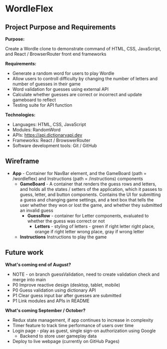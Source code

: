  
# WordleFlex

## Project Purpose and Requirements 

**Purpose:**

Create a Wordle clone to demonstrate command of HTML, CSS, JavaScript, and React / BrowserRouter front end frameworks

**Requirements:**
- Generate a random word for users to play Wordle
- Allow users to controll difficulty by changing the number of letters and number of guesses in their game
- Word validation for guesses using external API
- Calculate whether guesses are correct or incorrect and update gameboard to reflect
- Testing suite for API function

**Technologies:**
- Languages: HTML, CSS, JavaScript 
- Modules: RandomWord 
- APIs: https://api.dictionaryapi.dev
- Frameworks: React / BrowswerRouter
- Software development tools: Git / GitHub

## Wireframe 

- **App** - Container for NavBar element, and the GameBoard (path = /wordleflex) and Instructions (path = /instructions) components
    - **GameBoard** - A container that renders the guess rows and letters, and holds all the states / setters of the application, which it passes to guess, letter, and button components. Contains the UI for submitting a guess and changing game settings, and a text box that tells the user whether they won or lost the game, and whether they submitted an invalid guess
        - **GuessRow** - container for Letter components, evaluated to whether the guess was correct or not
            - **Letters** - styling of letters - green if right letter right place, orange if right letter wrong place, gray if wrong letter 
    - **Instructions** Instructions to play the game
    
## Future work

**What's coming end of August?** 
- NOTE - on branch guessValidation, need to create validation check and merge into main
- P0 Improve reactive design (desktop, tablet, mobile)
- P0 Guess validation using dictionary API
- P1 Clear guess input bar after guesses are submitted
- P1 Link modules and APIs in README 

**What's coming September / October?**
- Redux state management, if app continues to increase in complexity
- Timer feature to track time performance of users over time 
- Login page - play as guest, single sign-on authorization using Google
    - Backend to store user gameplay data
- Deploy to live webpage (currently on GitHub Pages)
